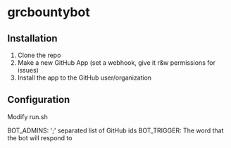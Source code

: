 # grcbountybot
## Installation
1. Clone the repo
2. Make a new GitHub App (set a webhook, give it r&w permissions for issues)
3. Install the app to the GitHub user/organization
## Configuration
Modify run.sh

BOT_ADMINS: ';' separated list of GitHub ids
BOT_TRIGGER: The word that the bot will respond to
